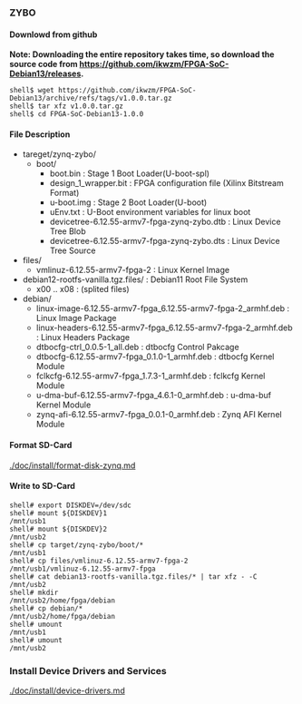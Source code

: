 ### ZYBO

#### Downlowd from github

**Note: Downloading the entire repository takes time, so download the source code from https://github.com/ikwzm/FPGA-SoC-Debian13/releases.**

```console
shell$ wget https://github.com/ikwzm/FPGA-SoC-Debian13/archive/refs/tags/v1.0.0.tar.gz
shell$ tar xfz v1.0.0.tar.gz
shell$ cd FPGA-SoC-Debian13-1.0.0
```

#### File Description

 * tareget/zynq-zybo/
   + boot/
     - boot.bin                                                      : Stage 1 Boot Loader(U-boot-spl)
     - design_1_wrapper.bit                                          : FPGA configuration file (Xilinx Bitstream Format)
     - u-boot.img                                                    : Stage 2 Boot Loader(U-boot)
     - uEnv.txt                                                      : U-Boot environment variables for linux boot
     - devicetree-6.12.55-armv7-fpga-zynq-zybo.dtb                   : Linux Device Tree Blob   
     - devicetree-6.12.55-armv7-fpga-zynq-zybo.dts                   : Linux Device Tree Source
 * files/
   + vmlinuz-6.12.55-armv7-fpga-2                                    : Linux Kernel Image
 * debian12-rootfs-vanilla.tgz.files/                                : Debian11 Root File System
   + x00 .. x08                                                      : (splited files)
 * debian/
   + linux-image-6.12.55-armv7-fpga_6.12.55-armv7-fpga-2_armhf.deb   : Linux Image Package
   + linux-headers-6.12.55-armv7-fpga_6.12.55-armv7-fpga-2_armhf.deb : Linux Headers Package
   + dtbocfg-ctrl_0.0.5-1_all.deb                                    : dtbocfg Control Pakcage
   + dtbocfg-6.12.55-armv7-fpga_0.1.0-1_armhf.deb                    : dtbocfg Kernel Module
   + fclkcfg-6.12.55-armv7-fpga_1.7.3-1_armhf.deb                    : fclkcfg Kernel Module
   + u-dma-buf-6.12.55-armv7-fpga_4.6.1-0_armhf.deb                  : u-dma-buf Kernel Module
   + zynq-afi-6.12.55-armv7-fpga_0.0.1-0_armhf.deb                   : Zynq AFI Kernel Module

#### Format SD-Card

[./doc/install/format-disk-zynq.md](format-disk-zynq.md)

#### Write to SD-Card

````console
shell# export DISKDEV=/dev/sdc
shell# mount ${DISKDEV}1                                       /mnt/usb1
shell# mount ${DISKDEV}2                                       /mnt/usb2
shell# cp target/zynq-zybo/boot/*                              /mnt/usb1
shell# cp files/vmlinuz-6.12.55-armv7-fpga-2                   /mnt/usb1/vmlinuz-6.12.55-armv7-fpga
shell# cat debian13-rootfs-vanilla.tgz.files/* | tar xfz - -C  /mnt/usb2
shell# mkdir                                                   /mnt/usb2/home/fpga/debian
shell# cp debian/*                                             /mnt/usb2/home/fpga/debian
shell# umount                                                  /mnt/usb1
shell# umount                                                  /mnt/usb2
````

### Install Device Drivers and Services

[./doc/install/device-drivers.md](device-drivers.md)


